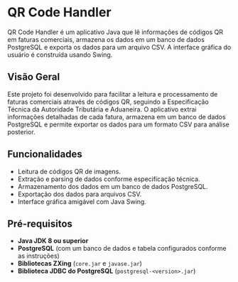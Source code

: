 # QR Code Handler

QR Code Handler é um aplicativo Java que lê informações de códigos QR em faturas comerciais, armazena os dados em um banco de dados PostgreSQL e exporta os dados para um arquivo CSV. A interface gráfica do usuário é construída usando Swing.

## Visão Geral

Este projeto foi desenvolvido para facilitar a leitura e processamento de faturas comerciais através de códigos QR, seguindo a Especificação Técnica da Autoridade Tributária e Aduaneira. O aplicativo extrai informações detalhadas de cada fatura, armazena em um banco de dados PostgreSQL e permite exportar os dados para um formato CSV para análise posterior.

## Funcionalidades

- Leitura de códigos QR de imagens.
- Extração e parsing de dados conforme especificação técnica.
- Armazenamento dos dados em um banco de dados PostgreSQL.
- Exportação dos dados para arquivos CSV.
- Interface gráfica amigável com Java Swing.

## Pré-requisitos

- **Java JDK 8 ou superior**
- **PostgreSQL** (com um banco de dados e tabela configurados conforme as instruções)
- **Bibliotecas ZXing** (`core.jar` e `javase.jar`)
- **Biblioteca JDBC do PostgreSQL** (`postgresql-<version>.jar`)
